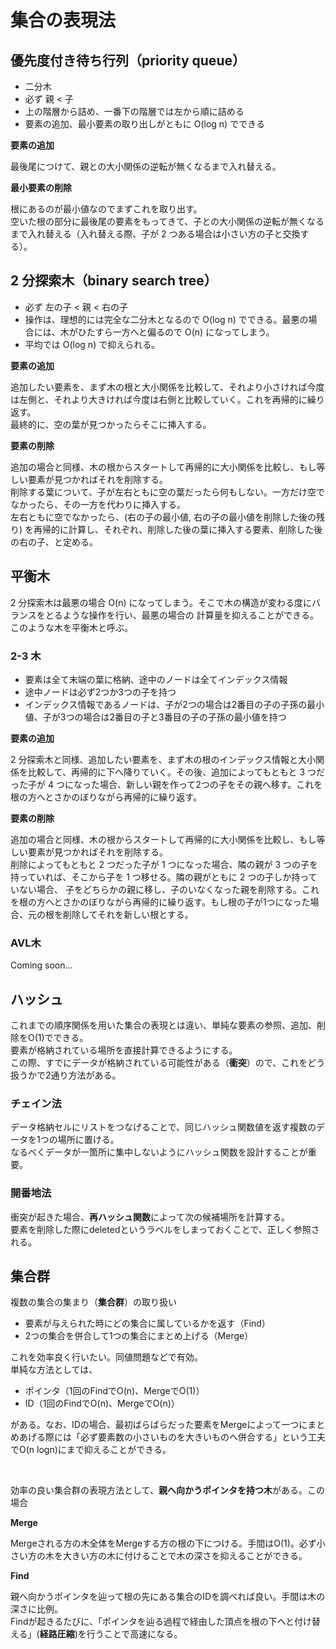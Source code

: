 # 集合の表現法

## 優先度付き待ち行列（priority queue）

- 二分木
- 必ず 親 < 子
- 上の階層から詰め、一番下の階層では左から順に詰める
- 要素の追加、最小要素の取り出しがともに O(log n) でできる

**要素の追加**

最後尾につけて、親との大小関係の逆転が無くなるまで入れ替える。

**最小要素の削除**

根にあるのが最小値なのでまずこれを取り出す。  
空いた根の部分に最後尾の要素をもってきて、子との大小関係の逆転が無くなるまで入れ替える（入れ替える際、子が 2 つある場合は小さい方の子と交換する）。

## 2 分探索木（binary search tree）

- 必ず 左の子 < 親 < 右の子
- 操作は、理想的には完全な二分木となるので O(log n) でできる。最悪の場合には、木がひたすら一方へと偏るので O(n) になってしまう。
- 平均では O(log n) で抑えられる。

**要素の追加**

追加したい要素を、まず木の根と大小関係を比較して、それより小さければ今度は左側と、それより大きければ今度は右側と比較していく。これを再帰的に繰り返す。  
最終的に、空の葉が見つかったらそこに挿入する。

**要素の削除**

追加の場合と同様、木の根からスタートして再帰的に大小関係を比較し、もし等しい要素が見つかればそれを削除する。  
削除する葉について、子が左右ともに空の葉だったら何もしない。一方だけ空でなかったら、その一方を代わりに挿入する。  
左右ともに空でなかったら、(右の子の最小値, 右の子の最小値を削除した後の残り) を再帰的に計算し、それぞれ、削除した後の葉に挿入する要素、削除した後の右の子、と定める。

## 平衡木

2 分探索木は最悪の場合 O(n) になってしまう。そこで木の構造が変わる度にバランスをとるような操作を行い、最悪の場合の
計算量を抑えることができる。このような木を平衡木と呼ぶ。  

### 2-3 木

- 要素は全て末端の葉に格納、途中のノードは全てインデックス情報
- 途中ノードは必ず2つか3つの子を持つ
- インデックス情報であるノードは、子が2つの場合は2番目の子の子孫の最小値、子が3つの場合は2番目の子と3番目の子の子孫の最小値を持つ

**要素の追加**

2 分探索木と同様、追加したい要素を、まず木の根のインデックス情報と大小関係を比較して、再帰的に下へ降りていく。その後、追加によってもともと 3 つだった子が 4 つになった場合、新しい親を作って2つの子をその親へ移す。これを根の方へとさかのぼりながら再帰的に繰り返す。

**要素の削除**

追加の場合と同様、木の根からスタートして再帰的に大小関係を比較し、もし等しい要素が見つかればそれを削除する。  
削除によってもともと 2 つだった子が 1 つになった場合、隣の親が 3 つの子を持っていれば、そこから子を 1 つ移せる。隣の親がともに 2 つの子しか持っていない場合、 子をどちらかの親に移し、子のいなくなった親を削除する。これを根の方へとさかのぼりながら再帰的に繰り返す。もし根の子が1つになった場合、元の根を削除してそれを新しい根とする。

### AVL木

Coming soon...

## ハッシュ

これまでの順序関係を用いた集合の表現とは違い、単純な要素の参照、追加、削除をO(1)でできる。  
要素が格納されている場所を直接計算できるようにする。  
この際、すでにデータが格納されている可能性がある（**衝突**）ので、これをどう扱うかで2通り方法がある。

### チェイン法

データ格納セルにリストをつなげることで、同じハッシュ関数値を返す複数のデータを1つの場所に置ける。  
なるべくデータが一箇所に集中しないようにハッシュ関数を設計することが重要。

### 開番地法

衝突が起きた場合、**再ハッシュ関数**によって次の候補場所を計算する。  
要素を削除した際にdeletedというラベルをしまっておくことで、正しく参照される。

## 集合群

複数の集合の集まり（**集合群**）の取り扱い  

- 要素が与えられた時にどの集合に属しているかを返す（Find）
- 2つの集合を併合して1つの集合にまとめ上げる（Merge）

これを効率良く行いたい。同値問題などで有効。  
単純な方法としては、

- ポインタ（1回のFindでO(n)、MergeでO(1)）
- ID（1回のFindでO(n)、MergeでO(n)）

がある。なお、IDの場合、最初ばらばらだった要素をMergeによって一つにまとめあげる際には「必ず要素数の小さいものを大きいものへ併合する」という工夫でO(n logn)にまで抑えることができる。

<br>

効率の良い集合群の表現方法として、**親へ向かうポインタを持つ木**がある。この場合  
  
**Merge**  

Mergeされる方の木全体をMergeする方の根の下につける。手間はO(1)。必ず小さい方の木を大きい方の木に付けることで木の深さを抑えることができる。  

**Find**

親へ向かうポインタを辿って根の先にある集合のIDを調べれば良い。手間は木の深さに比例。  
Findが起きるたびに、「ポインタを辿る過程で経由した頂点を根の下へと付け替える」(**経路圧縮**)を行うことで高速になる。
